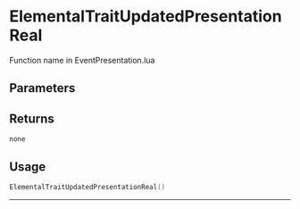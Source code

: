 # ElementalTraitUpdatedPresentationReal
Function name in EventPresentation.lua
## Parameters

## Returns
`none`
## Usage
```lua
ElementalTraitUpdatedPresentationReal()
```
---
